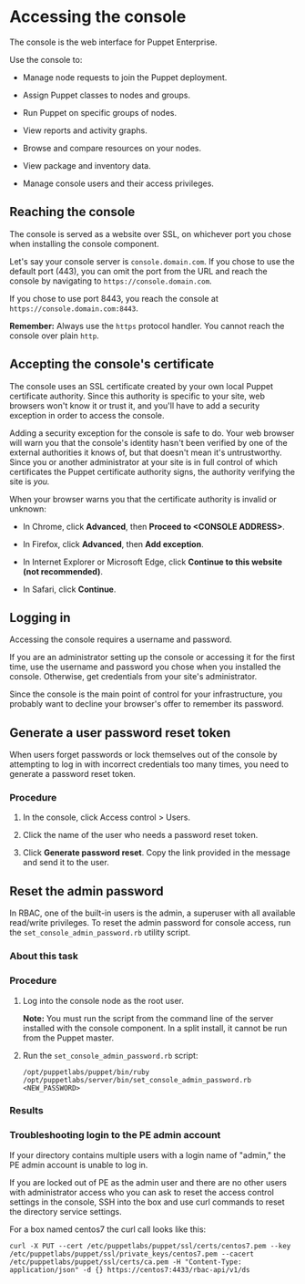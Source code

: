 # Accessing the console

The console is the web interface for Puppet Enterprise.

Use the console to:

-   Manage node requests to join the Puppet deployment.
-   Assign Puppet classes to nodes and groups.
-   Run Puppet on specific groups of nodes.

-   View reports and activity graphs.
-   Browse and compare resources on your nodes.
-   View package and inventory data.
-   Manage console users and their access privileges.

## Reaching the console

The console is served as a website over SSL, on whichever port you chose when installing the console component.

Let's say your console server is `console.domain.com`. If you chose to use the default port \(443\), you can omit the port from the URL and reach the console by navigating to `https://console.domain.com`.

If you chose to use port 8443, you reach the console at `https://console.domain.com:8443`.

**Remember:** Always use the `https` protocol handler. You cannot reach the console over plain `http`.

## Accepting the console's certificate

The console uses an SSL certificate created by your own local Puppet certificate authority. Since this authority is specific to your site, web browsers won't know it or trust it, and you'll have to add a security exception in order to access the console.

Adding a security exception for the console is safe to do. Your web browser will warn you that the console's identity hasn't been verified by one of the external authorities it knows of, but that doesn't mean it's untrustworthy. Since you or another administrator at your site is in full control of which certificates the Puppet certificate authority signs, the authority verifying the site is *you.*

When your browser warns you that the certificate authority is invalid or unknown:

-   In Chrome, click **Advanced**, then **Proceed to <CONSOLE ADDRESS\>**.

-   In Firefox, click **Advanced**, then **Add exception**.

-   In Internet Explorer or Microsoft Edge, click **Continue to this website \(not recommended\)**.

-   In Safari, click **Continue**.


## Logging in

Accessing the console requires a username and password.

If you are an administrator setting up the console or accessing it for the first time, use the username and password you chose when you installed the console. Otherwise, get credentials from your site's administrator.

Since the console is the main point of control for your infrastructure, you probably want to decline your browser's offer to remember its password.

## Generate a user password reset token

When users forget passwords or lock themselves out of the console by attempting to log in with incorrect credentials too many times, you need to generate a password reset token.

### Procedure

1.  In the console, click Access control \> Users.

2.  Click the name of the user who needs a password reset token.

3.  Click **Generate password reset**. Copy the link provided in the message and send it to the user.


## Reset the admin password

In RBAC, one of the built-in users is the admin, a superuser with all available read/write privileges. To reset the admin password for console access, run the `set_console_admin_password.rb` utility script.

### About this task

### Procedure

1.  Log into the console node as the root user.

    **Note:** You must run the script from the command line of the server installed with the console component. In a split install, it cannot be run from the Puppet master.

2.  Run the `set_console_admin_password.rb` script:

    ```
    /opt/puppetlabs/puppet/bin/ruby /opt/puppetlabs/server/bin/set_console_admin_password.rb <NEW_PASSWORD>
    ```


### Results

### Troubleshooting login to the PE admin account

If your directory contains multiple users with a login name of "admin," the PE admin account is unable to log in.

If you are locked out of PE as the admin user and there are no other users with administrator access who you can ask to reset the access control settings in the console, SSH into the box and use curl commands to reset the directory service settings.

For a box named centos7 the curl call looks like this:

```
curl -X PUT --cert /etc/puppetlabs/puppet/ssl/certs/centos7.pem --key /etc/puppetlabs/puppet/ssl/private_keys/centos7.pem --cacert /etc/puppetlabs/puppet/ssl/certs/ca.pem -H "Content-Type: application/json" -d {} https://centos7:4433/rbac-api/v1/ds
```

